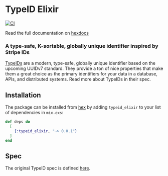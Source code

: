 # TypeID Elixir

[![CI](https://github.com/sloanelybutsurely/typeid-elixir/actions/workflows/ci.yaml/badge.svg)](https://github.com/sloanelybutsurely/typeid-elixir/actions/workflows/ci.yaml)

Read the full documentation on [hexdocs](https://hexdocs.pm/typeid_elixir/TypeID.html)

### A type-safe, K-sortable, globally unique identifier inspired by Stripe IDs

[TypeIDs](https://github.com/jetpack-io/typeid) are a modern, type-safe, globally unique identifier based on the upcoming UUIDv7 standard. They provide a ton of nice properties that make them a great choice as the primary identifiers for your data in a database, APIs, and distributed systems. Read more about TypeIDs in their spec.

## Installation

The package can be installed from [hex](https://hex.pm/packages/typeid_elixir) by adding `typeid_elixir` to your list of dependencies in `mix.exs`:

```elixir
def deps do
  [
    {:typeid_elixir, "~> 0.0.1"}
  ]
end
```

## Spec

The original TypeID spec is defined [here](https://github.com/jetpack-io/typeid).
